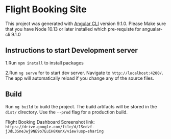 # Flight Booking Site

This project was generated with [Angular CLI](https://github.com/angular/angular-cli) version 9.1.0.
Please Make sure that you have Node 10.13 or later installed which pre-requiste for angualar-cli 9.1.0 

## Instructions to start Development server

1.Run `npm install` to install packages 

2.Run `ng serve` for to start dev server. Navigate to `http://localhost:4200/`. The app will automatically reload if you change any of the source files.

## Build

Run `ng build` to build the project. The build artifacts will be stored in the `dist/` directory. Use the `--prod` flag for a production build.



Flight Booking Dashboard Screenshot link: `https://drive.google.com/file/d/1Sedzf-jJdL3SneJwj9NE9o7EuiH8XunX/view?usp=sharing`


